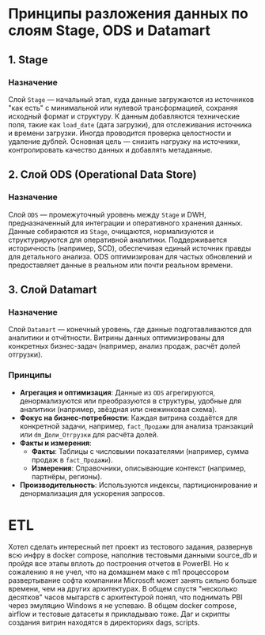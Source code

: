 # Принципы разложения данных по слоям Stage, ODS и Datamart

## 1. Stage 

### Назначение
Слой `Stage` — начальный этап, куда данные загружаются из источников "как есть" с минимальной или нулевой трансформацией, сохраняя исходный формат и структуру. К данным добавляются технические поля, такие как `load_date` (дата загрузки), для отслеживания источника и времени загрузки. Иногда проводится проверка целостности и удаление дублей. Основная цель — снизить нагрузку на источники, контролировать качество данных и добавлять метаданные.

## 2. Слой ODS (Operational Data Store)

### Назначение
Слой `ODS` — промежуточный уровень между `Stage` и DWH, предназначенный для интеграции и оперативного хранения данных. Данные собираются из `Stage`, очищаются, нормализуются и структурируются для оперативной аналитики. Поддерживается историчность (например, SCD), обеспечивая единый источник правды для детального анализа. ODS оптимизирован для частых обновлений и предоставляет данные в реальном или почти реальном времени.

## 3. Слой Datamart

### Назначение
Слой `Datamart` — конечный уровень, где данные подготавливаются для аналитики и отчётности. Витрины данных оптимизированы для конкретных бизнес-задач (например, анализ продаж, расчёт долей отгрузки).

### Принципы
- **Агрегация и оптимизация**: Данные из `ODS` агрегируются, денормализуются или преобразуются в структуры, удобные для аналитики (например, звёздная или снежинковая схема).
- **Фокус на бизнес-потребности**: Каждая витрина создаётся для конкретной задачи, например, `fact_Продажи` для анализа транзакций или `dm_Доли_Отгрузки` для расчёта долей.
- **Факты и измерения**: 
  - **Факты**: Таблицы с числовыми показателями (например, сумма продаж в `fact_Продажи`).
  - **Измерения**: Справочники, описывающие контекст (например, партнёры, регионы).
- **Производительность**: Используются индексы, партиционирование и денормализация для ускорения запросов.




# ETL
  Хотел сделать интересный пет проект из тестового задания, развернув всю инфру в docker compose, наполнив тестовыми данными source_db и пройдя все этапы вплоть до построения отчетов в PowerBI. Но к сожалению я не учел, что на домашнем маке с m1 процессором развертывание софта компаниии Microsoft может занять сильно больше времени, чем на других архитектурах. В общем спустя "несколько десятков" часов мытарств с архитектурой понял, что поднимать PBI через эмуляцию Windows я не успеваю. В общем docker compose, airflow и тестовые датасеты я прикладываю тоже. Даг и скрипты создания витрин находятся в директориях dags, scripts.